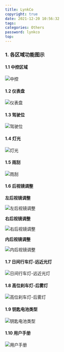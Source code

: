 ```yaml
---
title: LynkCo
copyright: true
date: 2021-12-20 10:56:32
tags:
categories: Others
password: lynkco
top:
---
```




### 1. 各区域功能图示

#### 1.1 中控区域



![中控](https://raw.githubusercontent.com/rangerzhou/ImageHosting/master/LynkCo/%E4%B8%AD%E6%8E%A7.png)

#### 1.2 仪表盘



![仪表盘](https://raw.githubusercontent.com/rangerzhou/ImageHosting/master/LynkCo/%E4%BB%AA%E8%A1%A8%E7%9B%98.png)

#### 1.3 驾驶位



![驾驶位](https://raw.githubusercontent.com/rangerzhou/ImageHosting/master/LynkCo/%E9%A9%BE%E9%A9%B6%E4%BD%8D.png)

#### 1.4 灯光



![灯光](https://raw.githubusercontent.com/rangerzhou/ImageHosting/master/LynkCo/%E7%81%AF%E5%85%89.png)



#### 1.5 雨刮



![雨刮](https://raw.githubusercontent.com/rangerzhou/ImageHosting/master/LynkCo/%E9%9B%A8%E5%88%AE.png)



#### 1.6 后视镜调整

**左后视镜调整**

![左后视镜调整](https://raw.githubusercontent.com/rangerzhou/ImageHosting/master/LynkCo/%E5%B7%A6%E5%90%8E%E8%A7%86%E9%95%9C%E8%B0%83%E6%95%B4.png)



**右后视镜调整**

![右后视镜调整](https://raw.githubusercontent.com/rangerzhou/ImageHosting/master/LynkCo/%E5%8F%B3%E5%90%8E%E8%A7%86%E9%95%9C%E8%B0%83%E6%95%B4.png)



**内后视镜调整**

![内后视镜调整](https://raw.githubusercontent.com/rangerzhou/ImageHosting/master/LynkCo/%E5%86%85%E5%90%8E%E8%A7%86%E9%95%9C%E8%B0%83%E6%95%B4.png)



#### 1.7 日间行车灯-远近光灯



![日间行车灯-远近光灯](https://raw.githubusercontent.com/rangerzhou/ImageHosting/master/LynkCo/%E6%97%A5%E9%97%B4%E8%A1%8C%E8%BD%A6%E7%81%AF-%E8%BF%91%E8%BF%9C%E5%85%89%E7%81%AF.png)



#### 1.8 高位刹车灯-后雾灯



![高位刹车灯-后雾灯](https://raw.githubusercontent.com/rangerzhou/ImageHosting/master/LynkCo/%E9%AB%98%E4%BD%8D%E5%88%B9%E8%BD%A6%E7%81%AF-%E5%90%8E%E9%9B%BE%E7%81%AF.png)

#### 1.9 钥匙电池类型



![钥匙电池类型](https://raw.githubusercontent.com/rangerzhou/ImageHosting/master/LynkCo/%E9%92%A5%E5%8C%99%E7%94%B5%E6%B1%A0%E7%B1%BB%E5%9E%8B.png)

#### 1.10 用户手册



![用户手册](https://raw.githubusercontent.com/rangerzhou/ImageHosting/master/LynkCo/%E7%94%A8%E6%88%B7%E6%89%8B%E5%86%8C.png)



